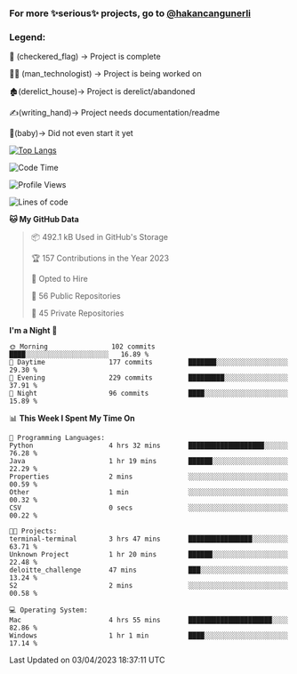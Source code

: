 ### For more ✨serious✨ projects, go to [@hakancangunerli](https://github.com/hakancangunerli)


### Legend:


🏁 (checkered_flag) -> Project is complete

👨‍💻 (man_technologist)   -> Project is being worked on

🏚️(derelict_house)-> Project is derelict/abandoned

✍️(writing_hand)-> Project needs documentation/readme

👶(baby)-> Did not even start it yet

[![Top Langs](https://github-readme-stats.vercel.app/api/top-langs/?username=johngunerli&layout=compact&hide=tex,html,shell,CSS&langs_count=10&exclude_repo=2015-csharp)](https://github.com/anuraghazra/github-readme-stats)


<!--START_SECTION:waka-->
![Code Time](http://img.shields.io/badge/Code%20Time-409%20hrs%2031%20mins-blue)

![Profile Views](http://img.shields.io/badge/Profile%20Views-0-blue)

![Lines of code](https://img.shields.io/badge/From%20Hello%20World%20I%27ve%20Written-3.1%20million%20lines%20of%20code-blue)

**🐱 My GitHub Data** 

> 📦 492.1 kB Used in GitHub's Storage 
 > 
> 🏆 157 Contributions in the Year 2023
 > 
> 💼 Opted to Hire
 > 
> 📜 56 Public Repositories 
 > 
> 🔑 45 Private Repositories 
 > 
**I'm a Night 🦉** 

```text
🌞 Morning                102 commits         ████░░░░░░░░░░░░░░░░░░░░░   16.89 % 
🌆 Daytime                177 commits         ███████░░░░░░░░░░░░░░░░░░   29.30 % 
🌃 Evening                229 commits         █████████░░░░░░░░░░░░░░░░   37.91 % 
🌙 Night                  96 commits          ████░░░░░░░░░░░░░░░░░░░░░   15.89 % 
```


📊 **This Week I Spent My Time On** 

```text
💬 Programming Languages: 
Python                   4 hrs 32 mins       ███████████████████░░░░░░   76.28 % 
Java                     1 hr 19 mins        ██████░░░░░░░░░░░░░░░░░░░   22.29 % 
Properties               2 mins              ░░░░░░░░░░░░░░░░░░░░░░░░░   00.59 % 
Other                    1 min               ░░░░░░░░░░░░░░░░░░░░░░░░░   00.32 % 
CSV                      0 secs              ░░░░░░░░░░░░░░░░░░░░░░░░░   00.22 % 

🐱‍💻 Projects: 
terminal-terminal        3 hrs 47 mins       ████████████████░░░░░░░░░   63.71 % 
Unknown Project          1 hr 20 mins        ██████░░░░░░░░░░░░░░░░░░░   22.48 % 
deloitte_challenge       47 mins             ███░░░░░░░░░░░░░░░░░░░░░░   13.24 % 
S2                       2 mins              ░░░░░░░░░░░░░░░░░░░░░░░░░   00.58 % 

💻 Operating System: 
Mac                      4 hrs 55 mins       █████████████████████░░░░   82.86 % 
Windows                  1 hr 1 min          ████░░░░░░░░░░░░░░░░░░░░░   17.14 % 
```


 Last Updated on 03/04/2023 18:37:11 UTC
<!--END_SECTION:waka-->


